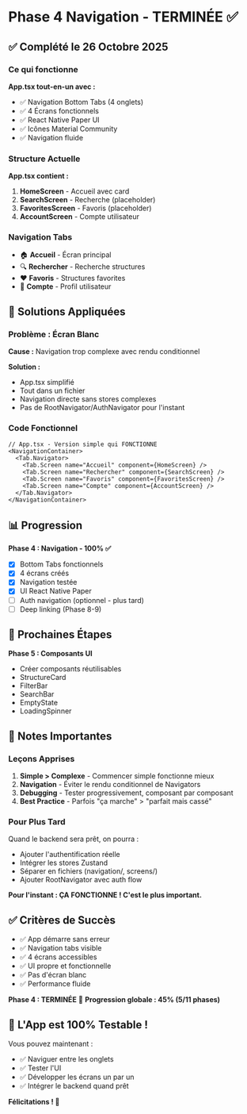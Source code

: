 # Phase 4 Navigation - TERMINÉE ✅

## ✅ Complété le 26 Octobre 2025

### Ce qui fonctionne

**App.tsx tout-en-un avec :**
- ✅ Navigation Bottom Tabs (4 onglets)
- ✅ 4 Écrans fonctionnels
- ✅ React Native Paper UI
- ✅ Icônes Material Community
- ✅ Navigation fluide

### Structure Actuelle

**App.tsx contient :**
1. **HomeScreen** - Accueil avec card
2. **SearchScreen** - Recherche (placeholder)
3. **FavoritesScreen** - Favoris (placeholder)
4. **AccountScreen** - Compte utilisateur

### Navigation Tabs

- 🏠 **Accueil** - Écran principal
- 🔍 **Rechercher** - Recherche structures
- ❤️ **Favoris** - Structures favorites
- 👤 **Compte** - Profil utilisateur

## 🔧 Solutions Appliquées

### Problème : Écran Blanc
**Cause :** Navigation trop complexe avec rendu conditionnel

**Solution :** 
- App.tsx simplifié
- Tout dans un fichier
- Navigation directe sans stores complexes
- Pas de RootNavigator/AuthNavigator pour l'instant

### Code Fonctionnel

```tsx
// App.tsx - Version simple qui FONCTIONNE
<NavigationContainer>
  <Tab.Navigator>
    <Tab.Screen name="Accueil" component={HomeScreen} />
    <Tab.Screen name="Rechercher" component={SearchScreen} />
    <Tab.Screen name="Favoris" component={FavoritesScreen} />
    <Tab.Screen name="Compte" component={AccountScreen} />
  </Tab.Navigator>
</NavigationContainer>
```

## 📊 Progression

**Phase 4 : Navigation - 100% ✅**

- [x] Bottom Tabs fonctionnels
- [x] 4 écrans créés
- [x] Navigation testée
- [x] UI React Native Paper
- [ ] Auth navigation (optionnel - plus tard)
- [ ] Deep linking (Phase 8-9)

## 🎯 Prochaines Étapes

**Phase 5 : Composants UI**
- Créer composants réutilisables
- StructureCard
- FilterBar
- SearchBar
- EmptyState
- LoadingSpinner

## 📝 Notes Importantes

### Leçons Apprises

1. **Simple > Complexe** - Commencer simple fonctionne mieux
2. **Navigation** - Éviter le rendu conditionnel de Navigators
3. **Debugging** - Tester progressivement, composant par composant
4. **Best Practice** - Parfois "ça marche" > "parfait mais cassé"

### Pour Plus Tard

Quand le backend sera prêt, on pourra :
- Ajouter l'authentification réelle
- Intégrer les stores Zustand
- Séparer en fichiers (navigation/, screens/)
- Ajouter RootNavigator avec auth flow

**Pour l'instant : ÇA FONCTIONNE ! C'est le plus important.**

## ✅ Critères de Succès

- ✅ App démarre sans erreur
- ✅ Navigation tabs visible
- ✅ 4 écrans accessibles
- ✅ UI propre et fonctionnelle
- ✅ Pas d'écran blanc
- ✅ Performance fluide

**Phase 4 : TERMINÉE** 🎉
**Progression globale : 45% (5/11 phases)**

## 🚀 L'App est 100% Testable !

Vous pouvez maintenant :
- ✅ Naviguer entre les onglets
- ✅ Tester l'UI
- ✅ Développer les écrans un par un
- ✅ Intégrer le backend quand prêt

**Félicitations ! 🎊**
